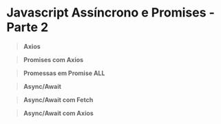 # Javascript Assíncrono e Promises - Parte 2

> **Axios**

> **Promises com Axios**

> **Promessas em Promise ALL**

> **Async/Await**

> **Async/Await com Fetch**

> **Async/Await com Axios**
